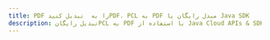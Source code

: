 ---title: PDF را به  تبدیل کنیدPDF، PCL به PDF مبدل رایگان یا Java SDKdescription: تبدیل رایگانPCL به PDF با استفاده از Java Cloud APIs & SDK همچنین اسناد PDF را در Cloud ایجاد، ویرایش و رندر کنید.---